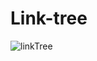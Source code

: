 # Link-tree


![linkTree](https://github.com/Saravanakumar1802/Link-tree/assets/106732392/af616339-ddb6-4cf4-8073-8b9c2a39ea48)
